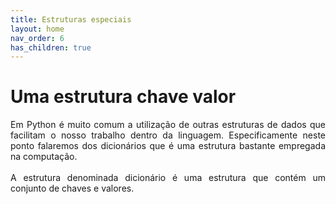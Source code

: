 ```yaml
---
title: Estruturas especiais
layout: home
nav_order: 6
has_children: true
---
```


<!--Don't delete this script-->
<script src = "https://polyfill.io/v3/polyfill.min.js?features=es6"></script>
<script id = "MathJax-script" async src="https://cdn.jsdelivr.net/npm/mathjax@3/es5/tex-mml-chtml.js"></script>
<!--Don't delete this script-->

<h1>Uma estrutura chave valor</h1>

<p align = "justify">
Em Python é muito comum a utilização de outras estruturas de dados que facilitam o nosso trabalho dentro da linguagem. Especificamente neste ponto falaremos dos dicionários que é uma estrutura bastante empregada na computação.
<br><br>
A estrutura denominada dicionário é uma estrutura que contém um conjunto de chaves e valores.
</p>